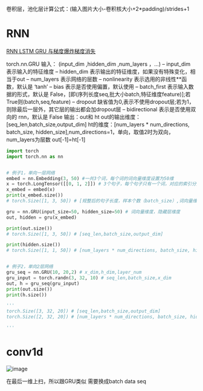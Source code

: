 卷积层，池化层计算公式：(输入图片大小-卷积核大小+2*padding)/strides+1 


# RNN
[RNN LSTM GRU 与梯度爆炸梯度消失](https://zhuanlan.zhihu.com/p/28297161)

torch.nn.GRU
输入：
(input_dim ,hidden_dim ,num_layers ，…)
– input_dim 表示输入的特征维度
– hidden_dim 表示输出的特征维度，如果没有特殊变化，相当于out
– num_layers 表示网络的层数
– nonlinearity 表示选用的非线性**函数，默认是 ‘tanh’
– bias 表示是否使用偏置，默认使用
– batch_first 表示输入数据的形式，默认是 False，[即(序列长度seq,批大小batch,特征维度feature)];若True则(batch,seq,feature)
– dropout 缺省值为0,表示不使用dropout层;若为1，则除最后一层外，其它层的输出都会加dropout层
– bidirectional 表示是否使用双向的 rnn，默认是 False
输出：out和 ht
out的输出维度：[seq_len,batch_size,output_dim]
ht的维度：[num_layers * num_directions, batch_size, hidden_size],num_directions=1，单向，取值2时为双向，num_layers为层数
out[-1]=ht[-1]

```python
import torch
import torch.nn as nn


# 例子1，单向一层网络
embed = nn.Embedding(3, 50) #一共3个词，每个词的词向量维度设置为50维
x = torch.LongTensor([[0, 1, 2]]) # 3个句子，每个句子只有一个词，对应的索引分别时0，1，2
x_embed = embed(x)
print(x_embed.size())
# torch.Size([1, 3, 50]) # [规整后的句子长度，样本个数（batch_size）,词向量维度]

gru = nn.GRU(input_size=50, hidden_size=50) # 词向量维度，隐藏层维度
out, hidden = gru(x_embed)

print(out.size())
# torch.Size([1, 3, 50]) # [seq_len,batch_size,output_dim]

print(hidden.size())
# torch.Size([1, 1, 50]) # [num_layers * num_directions, batch_size, hidden_size]


# 例子2，单向2层网络
gru_seq = nn.GRU(10, 20,2) # x_dim,h_dim,layer_num
gru_input = torch.randn(3, 32, 10) # seq_len,batch_size,x_dim
out, h = gru_seq(gru_input)
print(out.size())
print(h.size())

'''
torch.Size([3, 32, 20]) # [seq_len,batch_size,output_dim]
torch.Size([2, 32, 20]) # [num_layers * num_directions, batch_size, hidden_size]

'''

```

# conv1d
![image](https://cdn.staticaly.com/gh/andyye1999/image-hosting@master/20221120/image.18x6t933e29s.webp)

在最后一维上扫，所以跟GRU类似 需要换成batch data seq
